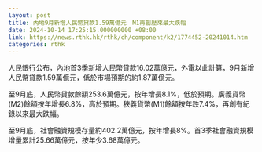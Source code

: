 ```yaml
---
layout: post
title: 內地9月新增人民幣貸款1.59萬億元　M1再創歷來最大跌幅
date: 2024-10-14 17:25:15.000000000 +08:00
link: https://news.rthk.hk/rthk/ch/component/k2/1774452-20241014.htm
categories: rthk
---
```


人民銀行公布，內地首3季新增人民幣貸款16.02萬億元，外電以此計算，9月新增人民幣貸款1.59萬億元，低於市場預期的約1.87萬億元。

至9月底，人民幣貸款餘額253.6萬億元，按年增長8.1%，低於預期。廣義貨幣(M2)餘額按年增長6.8%，高於預期。狹義貨幣(M1)餘額按年跌7.4%，再創有紀錄以來最大跌幅。

至9月底，社會融資規模存量約402.2萬億元，按年增長8%。首3季社會融資規模增量累計25.66萬億元，按年少3.68萬億元。
